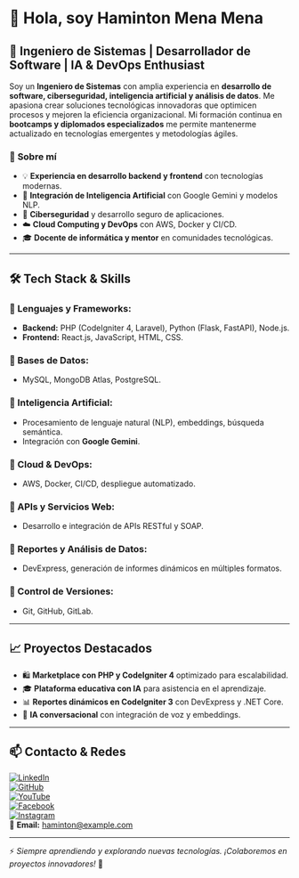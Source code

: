 # 👋 Hola, soy Haminton Mena Mena

## 🚀 Ingeniero de Sistemas | Desarrollador de Software | IA & DevOps Enthusiast  

Soy un **Ingeniero de Sistemas** con amplia experiencia en **desarrollo de software, ciberseguridad, inteligencia artificial y análisis de datos**. Me apasiona crear soluciones tecnológicas innovadoras que optimicen procesos y mejoren la eficiencia organizacional. Mi formación continua en **bootcamps y diplomados especializados** me permite mantenerme actualizado en tecnologías emergentes y metodologías ágiles.  

### 🎯 **Sobre mí**
- 💡 **Experiencia en desarrollo backend y frontend** con tecnologías modernas.
- 🤖 **Integración de Inteligencia Artificial** con Google Gemini y modelos NLP.
- 🔐 **Ciberseguridad** y desarrollo seguro de aplicaciones.
- ☁️ **Cloud Computing y DevOps** con AWS, Docker y CI/CD.
- 🎓 **Docente de informática y mentor** en comunidades tecnológicas.

---

## 🛠️ **Tech Stack & Skills**

### **🔹 Lenguajes y Frameworks:**
- **Backend:** PHP (CodeIgniter 4, Laravel), Python (Flask, FastAPI), Node.js.
- **Frontend:** React.js, JavaScript, HTML, CSS.

### **🔹 Bases de Datos:**
- MySQL, MongoDB Atlas, PostgreSQL.

### **🔹 Inteligencia Artificial:**
- Procesamiento de lenguaje natural (NLP), embeddings, búsqueda semántica.
- Integración con **Google Gemini**.

### **🔹 Cloud & DevOps:**
- AWS, Docker, CI/CD, despliegue automatizado.

### **🔹 APIs y Servicios Web:**
- Desarrollo e integración de APIs RESTful y SOAP.

### **🔹 Reportes y Análisis de Datos:**
- DevExpress, generación de informes dinámicos en múltiples formatos.

### **🔹 Control de Versiones:**
- Git, GitHub, GitLab.

---

## 📈 **Proyectos Destacados**
- 🛍️ **Marketplace con PHP y CodeIgniter 4** optimizado para escalabilidad.
- 🎓 **Plataforma educativa con IA** para asistencia en el aprendizaje.
- 📊 **Reportes dinámicos en CodeIgniter 3** con DevExpress y .NET Core.
- 🤖 **IA conversacional** con integración de voz y embeddings.

---

## 📫 **Contacto & Redes**
[![LinkedIn](https://img.shields.io/badge/LinkedIn-Connect-blue?style=flat-square&logo=linkedin)](https://www.linkedin.com/in/haminton-mena-mena-haminton/)  
[![GitHub](https://img.shields.io/badge/GitHub-Profile-black?style=flat-square&logo=github)](https://github.com/)  
[![YouTube](https://img.shields.io/badge/YouTube-Subscribe-red?style=flat-square&logo=youtube)](https://www.youtube.com/@DeveloperJojama)  
[![Facebook](https://img.shields.io/badge/Facebook-Follow-blue?style=flat-square&logo=facebook)](https://www.facebook.com/DeveloperJojama/)  
[![Instagram](https://img.shields.io/badge/Instagram-Follow-pink?style=flat-square&logo=instagram)](https://www.instagram.com/the_beautifull_pretty?igsh=M3BpcDRkbWN3d3I4)  
📧 **Email:** haminton@example.com  

---

⚡ _Siempre aprendiendo y explorando nuevas tecnologías. ¡Colaboremos en proyectos innovadores!_ 🚀
